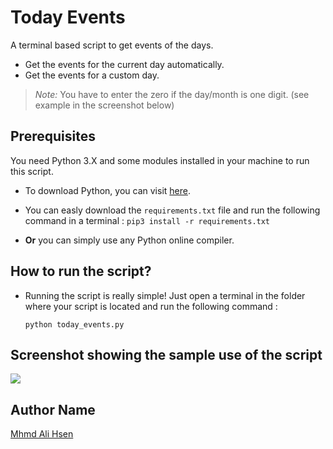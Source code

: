 # Today Events
A terminal based script to get events of the days.
* Get the events for the current day automatically.
* Get the events for a custom day.
> *Note:* You have to enter the zero if the day/month is one digit. (see example in the screenshot below)

## Prerequisites
You need Python 3.X and some modules installed in your machine to run this script.
* To download Python, you can visit [here](https://www.python.org/downloads/). 
* You can easly download the `requirements.txt` file and run the following command in a terminal :
  ```pip3 install -r requirements.txt```

* **Or** you can simply use any Python online compiler.

## How to run the script?

* Running the script is really simple! Just open a terminal in the folder where your script is located and run the following command :

    ```
    python today_events.py
    ```  


## Screenshot showing the sample use of the script
![](screenshot.png)  

## Author Name
[Mhmd Ali Hsen](https://github.com/mhmdali102)
